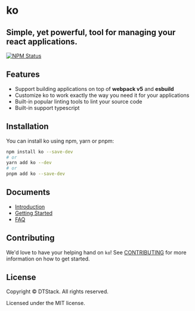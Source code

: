 # ko

## Simple, yet powerful, tool for managing your react applications. 

<a href="https://www.npmjs.com/package/ko"><img alt="NPM Status" src="https://img.shields.io/npm/v/ko.svg?style=flat"></a>

## Features

* Support building applications on top of **webpack v5** and **esbuild**
* Customize ko to work exactly the way you need it for your applications 
* Built-in popular linting tools to lint your source code
* Built-in support typescript

## Installation

You can install ko using npm, yarn or pnpm:
``` bash
npm install ko --save-dev
# or
yarn add ko --dev
# or 
pnpm add ko --save-dev
```

## Documents
* [Introduction](https://dtstack.github.io/ko/docs/current/introduction)
* [Getting Started](https://dtstack.github.io/ko/docs/current/getting-started)
* [FAQ](https://dtstack.github.io/ko/docs/current/FAQ)

## Contributing

We'd love to have your helping hand on `ko`! See [CONTRIBUTING](https://github.com/DTStack/ko/blob/master/CONTRIBUTING.md) for more information on how to get started.

## License

Copyright © DTStack. All rights reserved.

Licensed under the MIT license.
